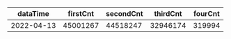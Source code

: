 |dataTime|firstCnt|secondCnt|thirdCnt|fourCnt|
|-|-|-|-|-|
|2022-04-13|45001267|44518247|32946174|319994|